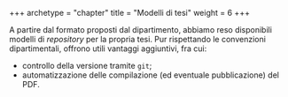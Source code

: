 +++
archetype = "chapter"
title = "Modelli di tesi"
weight = 6
+++

A partire dal formato proposti dal dipartimento, abbiamo reso disponibili
modelli di _repository_ per la propria tesi. Pur rispettando le convenzioni
dipartimentali, offrono utili vantaggi aggiuntivi, fra cui:

- controllo della versione tramite `git`;
- automatizzazione delle compilazione (ed eventuale pubblicazione) del PDF.
